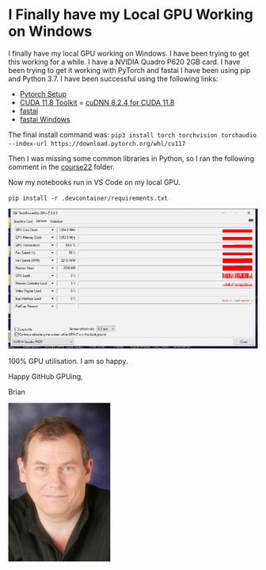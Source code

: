 # I Finally have my Local GPU Working on Windows

I finally have my local GPU working on Windows.  I have been trying to get this working for a while.  I have a NVIDIA Quadro P620  2GB card.  I have been trying to get it working with PyTorch and fastai  I have been using pip and Python 3.7.  I have been successful using the following links:

- [Pytorch Setup](https://pytorch.org/get-started/locally/)
- [CUDA 11.8 Toolkit](https://developer.nvidia.com/cuda-11-8-0-download-archive)
= [cuDNN 8.2.4 for CUDA 11.8](https://developer.nvidia.com/rdp/cudnn-archive)
- [fastai](https://docs.fast.ai/#Installing)
- [fastai Windows](https://forums.fast.ai/t/platform-windows/39)

The final install command was: 
`pip3 install torch torchvision torchaudio --index-url https://download.pytorch.org/whl/cu117`

Then I was missing some common libraries in Python, so I ran the following comment in the [course22](https://github.com/fastai/course22) folder.

Now my notebooks run in VS Code on my local GPU. 

`pip install -r .devcontainer/requirements.txt`

![](/images/GPU.gif "Here is my GPU at 100%") 

100% GPU utilisation.  I am so happy.  

Happy GitHub GPUing, 

Brian

![](/images/Lovell_portrait_small.jpg "Brian Lovell")
